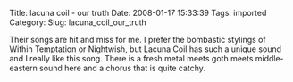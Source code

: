 Title: lacuna coil - our truth
Date: 2008-01-17 15:33:39
Tags: imported
Category: 
Slug: lacuna_coil_our_truth

<p>Their songs are hit and miss for me.  I prefer the bombastic stylings of Within Temptation or Nightwish, but Lacuna Coil has such a unique sound and I really like this song.  There is a fresh metal meets goth meets middle-eastern sound here and a chorus that is quite catchy.</p>
<p><object width="425" height="355"><param name="movie" value="http://www.youtube.com/v/nDaDtHMgVxM&rel=1"></param><param name="wmode" value="transparent"></param><embed src="http://www.youtube.com/v/nDaDtHMgVxM&rel=1" type="application/x-shockwave-flash" wmode="transparent" width="425" height="355"></embed></object></p>
